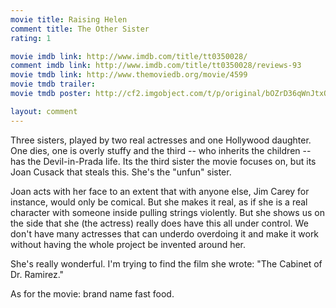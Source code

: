 ```yaml
---
movie title: Raising Helen
comment title: The Other Sister
rating: 1

movie imdb link: http://www.imdb.com/title/tt0350028/
comment imdb link: http://www.imdb.com/title/tt0350028/reviews-93
movie tmdb link: http://www.themoviedb.org/movie/4599
movie tmdb trailer: 
movie tmdb poster: http://cf2.imgobject.com/t/p/original/bOZrD36qWnJtxOc5jXN0yXGfqCl.jpg

layout: comment
---
```


Three sisters, played by two real actresses and one Hollywood daughter. One dies, one is overly stuffy and the third -- who inherits the children -- has the Devil-in-Prada life. Its the third sister the movie focuses on, but its Joan Cusack that steals this. She's the "unfun" sister.

Joan acts with her face to an extent that with anyone else, Jim Carey for instance, would only be comical. But she makes it real, as if she is a real character with someone inside pulling strings violently. But she shows us on the side that she (the actress) really does have this all under control. We don't have many actresses that can underdo overdoing it and make it work without having the whole project be invented around her.

She's really wonderful. I'm trying to find the film she wrote: "The Cabinet of Dr. Ramirez."

As for the movie: brand name fast food.